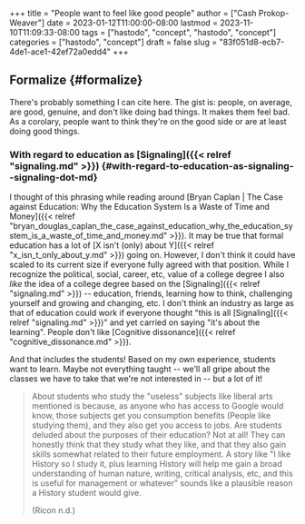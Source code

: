 +++
title = "People want to feel like good people"
author = ["Cash Prokop-Weaver"]
date = 2023-01-12T11:00:00-08:00
lastmod = 2023-11-10T11:09:33-08:00
tags = ["hastodo", "concept", "hastodo", "concept"]
categories = ["hastodo", "concept"]
draft = false
slug = "83f051d8-ecb7-4de1-ace1-42ef72a0edd4"
+++

## Formalize {#formalize}

There's probably something I can cite here. The gist is: people, on average, are good, genuine, and don't like doing bad things. It makes them feel bad. As a corolary, people want to think they're on the good side or are at least doing good things.


### With regard to education as [Signaling]({{< relref "signaling.md" >}}) {#with-regard-to-education-as-signaling--signaling-dot-md}

I thought of this phrasing while reading around [Bryan Caplan | The Case against Education: Why the Education System Is a Waste of Time and Money]({{< relref "bryan_douglas_caplan_the_case_against_education_why_the_education_system_is_a_waste_of_time_and_money.md" >}}). It may be true that formal education has a lot of [X isn't (only) about Y]({{< relref "x_isn_t_only_about_y.md" >}}) going on. However, I don't think it could have scaled to its current size if everyone fully agreed with that position. While I recognize the political, social, career, etc, value of a college degree I also _like_ the idea of a college degree based on the [Signaling]({{< relref "signaling.md" >}}) -- education, friends, learning how to think, challenging yourself and growing and changing, etc. I don't think an industry as large as that of education could work if everyone thought "this is all [Signaling]({{< relref "signaling.md" >}})" and yet carried on saying "it's about the learning". People don't like [Cognitive dissonance]({{< relref "cognitive_dissonance.md" >}}).

And that includes the students! Based on my own experience, students want to learn. Maybe not everything taught -- we'll all gripe about the classes we have to take that we're not interested in -- but a lot of it!

> About students who study the "useless" subjects like liberal arts mentioned is because, as anyone who has access to Google would know, those subjects get you consumption benefits (People like studying them), and they also get you access to jobs. Are students deluded about the purposes of their education? Not at all! They can honestly think that they study what they like, and that they also gain skills somewhat related to their future employment. A story like "I like History so I study it, plus learning History will help me gain a broad understanding of human nature, writing, critical analysis, etc, and this is useful for management or whatever" sounds like a plausible reason a History student would give.
>
> (Ricon n.d.)
